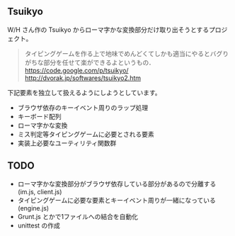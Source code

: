 Tsuikyo
---------------------------

W/H さん作の Tsuikyo からローマ字かな変換部分だけ取り出そうとするプロジェクト。
> タイピングゲームを作る上で地味でめんどくてしかも適当にやるとバグりがちな部分を任せて楽ができるよというもの．
> https://code.google.com/p/tsuikyo/
> http://dvorak.jp/softwares/tsuikyo2.htm

下記要素を独立して扱えるようにしようとしています。

* ブラウザ依存のキーイベント周りのラップ処理
* キーボード配列
* ローマ字かな変換
* ミス判定等タイピングゲームに必要とされる要素
* 実装上必要なユーティリティ関数群

TODO
--------------------

* ローマ字かな変換部分がブラウザ依存している部分があるので分離する (im.js, client.js)
* タイピングゲームに必要な要素とキーイベント周りが一緒になっている (engine.js)
* Grunt.js とかで1ファイルへの結合を自動化
* unittest の作成
